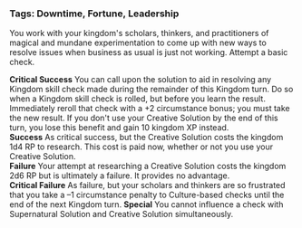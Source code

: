 ### Tags: Downtime, Fortune, Leadership

You work with your kingdom's scholars, thinkers, and practitioners of magical and mundane experimentation to come up with new ways to resolve issues when business as usual is just not working. Attempt a basic check.  

**Critical Success** You can call upon the solution to aid in resolving any Kingdom skill check made during the remainder of this Kingdom turn. Do so when a Kingdom skill check is rolled, but before you learn the result. Immediately reroll that check with a +2 circumstance bonus; you must take the new result. If you don't use your Creative Solution by the end of this turn, you lose this benefit and gain 10 kingdom XP instead.  
**Success** As critical success, but the Creative Solution costs the kingdom 1d4 RP to research. This cost is paid now, whether or not you use your Creative Solution.  
**Failure** Your attempt at researching a Creative Solution costs the kingdom 2d6 RP but is ultimately a failure. It provides no advantage.  
**Critical Failure** As failure, but your scholars and thinkers are so frustrated that you take a –1 circumstance penalty to Culture-based checks until the end of the next Kingdom turn. **Special** You cannot influence a check with Supernatural Solution and Creative Solution simultaneously.